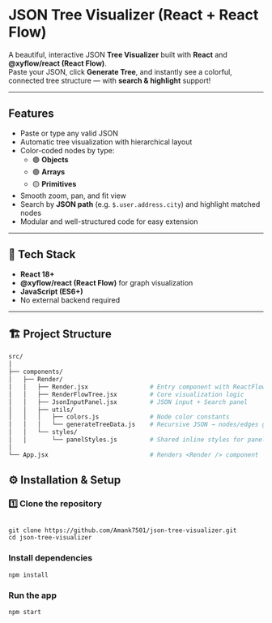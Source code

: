 # JSON Tree Visualizer (React + React Flow)

A beautiful, interactive JSON **Tree Visualizer** built with **React** and **@xyflow/react (React Flow)**.  
Paste your JSON, click **Generate Tree**, and instantly see a colorful, connected tree structure — with **search & highlight** support!

---

## Features

- Paste or type any valid JSON  
- Automatic tree visualization with hierarchical layout  
- Color-coded nodes by type:
  - 🟣 **Objects**
  - 🟢 **Arrays**
  - 🟡 **Primitives**
- Smooth zoom, pan, and fit view  
- Search by **JSON path** (e.g. `$.user.address.city`) and highlight matched nodes  
- Modular and well-structured code for easy extension  

---

## 🧩 Tech Stack

- **React 18+**
- **@xyflow/react (React Flow)** for graph visualization
- **JavaScript (ES6+)**
- No external backend required

---

## 🏗️ Project Structure

```bash
src/
│
├── components/
│   ├── Render/
│   │   ├── Render.jsx                 # Entry component with ReactFlowProvider
│   │   ├── RenderFlowTree.jsx         # Core visualization logic
│   │   ├── JsonInputPanel.jsx         # JSON input + Search panel
│   │   ├── utils/
│   │   │   ├── colors.js              # Node color constants
│   │   │   └── generateTreeData.js    # Recursive JSON → nodes/edges generator
│   │   └── styles/
│   │       └── panelStyles.js         # Shared inline styles for panel UI
│
└── App.jsx                            # Renders <Render /> component


```


## ⚙️ Installation & Setup
### 1️⃣ Clone the repository

```

git clone https://github.com/Amank7501/json-tree-visualizer.git
cd json-tree-visualizer
```
### Install dependencies
```
npm install
```
### Run the app
```
npm start
